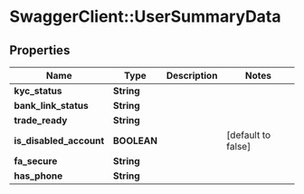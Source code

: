 # SwaggerClient::UserSummaryData

## Properties
Name | Type | Description | Notes
------------ | ------------- | ------------- | -------------
**kyc_status** | **String** |  | 
**bank_link_status** | **String** |  | 
**trade_ready** | **String** |  | 
**is_disabled_account** | **BOOLEAN** |  | [default to false]
**fa_secure** | **String** |  | 
**has_phone** | **String** |  | 


